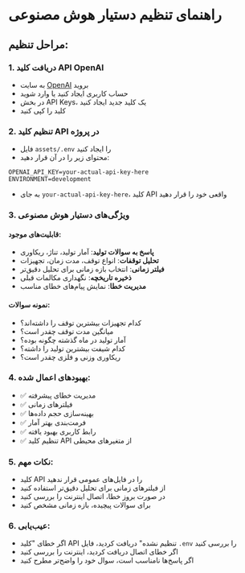# راهنمای تنظیم دستیار هوش مصنوعی

## مراحل تنظیم:

### 1. دریافت کلید API OpenAI
- به سایت [OpenAI](https://platform.openai.com/) بروید
- حساب کاربری ایجاد کنید یا وارد شوید
- در بخش API Keys، یک کلید جدید ایجاد کنید
- کلید را کپی کنید

### 2. تنظیم کلید API در پروژه
- فایل `assets/.env` را ایجاد کنید
- محتوای زیر را در آن قرار دهید:

```
OPENAI_API_KEY=your-actual-api-key-here
ENVIRONMENT=development
```

- به جای `your-actual-api-key-here`، کلید API واقعی خود را قرار دهید

### 3. ویژگی‌های دستیار هوش مصنوعی

#### قابلیت‌های موجود:
- **پاسخ به سوالات تولید**: آمار تولید، تناژ، ریکاوری
- **تحلیل توقفات**: انواع توقف، مدت زمان، تجهیزات
- **فیلتر زمانی**: انتخاب بازه زمانی برای تحلیل دقیق‌تر
- **ذخیره تاریخچه**: نگهداری مکالمات قبلی
- **مدیریت خطا**: نمایش پیام‌های خطای مناسب

#### نمونه سوالات:
- کدام تجهیزات بیشترین توقف را داشته‌اند؟
- میانگین مدت توقف چقدر است؟
- آمار تولید در ماه گذشته چگونه بوده؟
- کدام شیفت بیشترین تولید را داشته؟
- ریکاوری وزنی و فلزی چقدر است؟

### 4. بهبودهای اعمال شده:
- ✅ مدیریت خطای پیشرفته
- ✅ فیلترهای زمانی
- ✅ بهینه‌سازی حجم داده‌ها
- ✅ فرمت‌بندی بهتر آمار
- ✅ رابط کاربری بهبود یافته
- ✅ تنظیم کلید API از متغیرهای محیطی

### 5. نکات مهم:
- کلید API را در فایل‌های عمومی قرار ندهید
- از فیلترهای زمانی برای تحلیل دقیق‌تر استفاده کنید
- در صورت بروز خطا، اتصال اینترنت را بررسی کنید
- برای سوالات پیچیده، بازه زمانی مشخص کنید

### 6. عیب‌یابی:
- اگر خطای "کلید API تنظیم نشده" دریافت کردید، فایل `.env` را بررسی کنید
- اگر خطای اتصال دریافت کردید، اینترنت را بررسی کنید
- اگر پاسخ‌ها نامناسب است، سوال خود را واضح‌تر مطرح کنید 